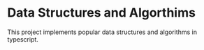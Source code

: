 # Data Structures and Algorthims

This project implements popular data structures and algorithms in typescript. 
